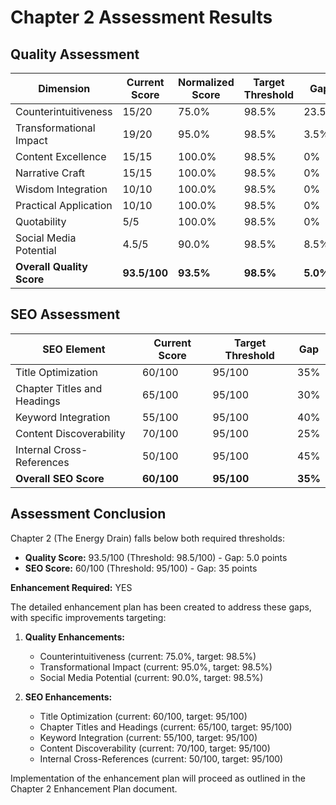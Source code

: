 # Chapter 2 Assessment Results

## Quality Assessment

| Dimension | Current Score | Normalized Score | Target Threshold | Gap |
|-----------|--------------|------------------|------------------|-----|
| Counterintuitiveness | 15/20 | 75.0% | 98.5% | 23.5% |
| Transformational Impact | 19/20 | 95.0% | 98.5% | 3.5% |
| Content Excellence | 15/15 | 100.0% | 98.5% | 0% |
| Narrative Craft | 15/15 | 100.0% | 98.5% | 0% |
| Wisdom Integration | 10/10 | 100.0% | 98.5% | 0% |
| Practical Application | 10/10 | 100.0% | 98.5% | 0% |
| Quotability | 5/5 | 100.0% | 98.5% | 0% |
| Social Media Potential | 4.5/5 | 90.0% | 98.5% | 8.5% |
| **Overall Quality Score** | **93.5/100** | **93.5%** | **98.5%** | **5.0%** |

## SEO Assessment

| SEO Element | Current Score | Target Threshold | Gap |
|-------------|--------------|------------------|-----|
| Title Optimization | 60/100 | 95/100 | 35% |
| Chapter Titles and Headings | 65/100 | 95/100 | 30% |
| Keyword Integration | 55/100 | 95/100 | 40% |
| Content Discoverability | 70/100 | 95/100 | 25% |
| Internal Cross-References | 50/100 | 95/100 | 45% |
| **Overall SEO Score** | **60/100** | **95/100** | **35%** |

## Assessment Conclusion

Chapter 2 (The Energy Drain) falls below both required thresholds:
- **Quality Score:** 93.5/100 (Threshold: 98.5/100) - Gap: 5.0 points
- **SEO Score:** 60/100 (Threshold: 95/100) - Gap: 35 points

**Enhancement Required:** YES

The detailed enhancement plan has been created to address these gaps, with specific improvements targeting:

1. **Quality Enhancements:**
   - Counterintuitiveness (current: 75.0%, target: 98.5%)
   - Transformational Impact (current: 95.0%, target: 98.5%)
   - Social Media Potential (current: 90.0%, target: 98.5%)

2. **SEO Enhancements:**
   - Title Optimization (current: 60/100, target: 95/100)
   - Chapter Titles and Headings (current: 65/100, target: 95/100)
   - Keyword Integration (current: 55/100, target: 95/100)
   - Content Discoverability (current: 70/100, target: 95/100)
   - Internal Cross-References (current: 50/100, target: 95/100)

Implementation of the enhancement plan will proceed as outlined in the Chapter 2 Enhancement Plan document.
